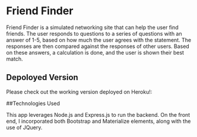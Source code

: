 # Friend Finder

Friend Finder is a simulated networking site that can help the user find friends. The user responds to questions to a series of questions with an answer of 1-5, based on how much the user agrees with the statement. The responses are then compared against the responses of other users. Based on these answers, a calculation is done, and the user is shown their best match. 

## Depoloyed Version

Please check out the working version deployed on Heroku!: 

##Technologies Used 

This app leverages Node.js and Express.js to run the backend. On the front end, I incorporated both Bootstrap and Materialize elements, along with the use of JQuery. 